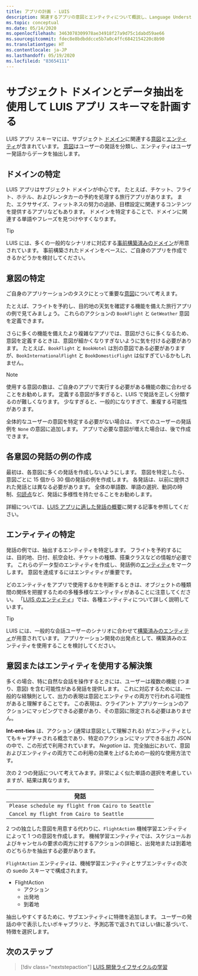 ```yaml
---
title: アプリの計画 - LUIS
description: 関連するアプリの意図とエンティティについて概説し、Language Understanding Intelligent Service (LUIS) でアプリケーション プランを作成します。
ms.topic: conceptual
ms.date: 05/14/2020
ms.openlocfilehash: 3463078309978ae34918f27a9d75c1dabd59ae66
ms.sourcegitcommit: fdec8e8bdbddcce5b7a0c4ffc6842154220c8b90
ms.translationtype: HT
ms.contentlocale: ja-JP
ms.lasthandoff: 05/19/2020
ms.locfileid: "83654111"
---
```

# <a name="plan-your-luis-app-schema-with-subject-domain-and-data-extraction"></a>サブジェクト ドメインとデータ抽出を使用して LUIS アプリ スキーマを計画する

LUIS アプリ スキーマには、サブジェクト [ドメイン](luis-glossary.md#domain)に関連する[意図](luis-glossary.md#intent)と[エンティティ](luis-glossary.md#entity)が含まれています。 [意図](luis-glossary.md#utterance)はユーザーの発話を分類し、エンティティはユーザー発話からデータを抽出します。

## <a name="identify-your-domain"></a>ドメインの特定

LUIS アプリはサブジェクト ドメインが中心です。 たとえば、チケット、フライト、ホテル、およびレンタカーの予約を処理する旅行アプリがあります。 また、エクササイズ、フィットネスの努力の追跡、目標設定に関連するコンテンツを提供するアプリなどもあります。 ドメインを特定することで、ドメインに関連する単語やフレーズを見つけやすくなります。

> [!TIP]
> LUIS には、多くの一般的なシナリオに対応する[事前構築済みのドメイン](luis-how-to-use-prebuilt-domains.md)が用意されています。 事前構築されたドメインをベースに、ご自身のアプリを作成できるかどうかを検討してください。

## <a name="identify-your-intents"></a>意図の特定

ご自身のアプリケーションのタスクにとって重要な[意図](luis-concept-intent.md)について考えます。

たとえば、フライトを予約し、目的地の天気を確認する機能を備えた旅行アプリの例で見てみましょう。 これらのアクションの `BookFlight` と `GetWeather` 意図を定義できます。

さらに多くの機能を備えたより複雑なアプリでは、意図がさらに多くなるため、意図を定義するときは、意図が細かくなりすぎないように気を付ける必要があります。 たとえば、`BookFlight` と `BookHotel` は別の意図である必要がありますが、`BookInternationalFlight` と `BookDomesticFlight` は似すぎているかもしれません。

> [!NOTE]
> 使用する意図の数は、ご自身のアプリで実行する必要がある機能の数に合わせることをお勧めします。 定義する意図が多すぎると、LUIS で発話を正しく分類するのが難しくなります。 少なすぎると、一般的になりすぎて、重複する可能性があります。

全体的なユーザーの意図を特定する必要がない場合は、すべてのユーザーの発話例を `None` の意図に追加します。 アプリで必要な意図が増えた場合は、後で作成できます。

## <a name="create-example-utterances-for-each-intent"></a>各意図の発話の例の作成

最初は、各意図に多くの発話を作成しないようにします。 意図を特定したら、意図ごとに 15 個から 30 個の発話の例を作成します。 各発話は、以前に提供された発話とは異なる必要があります。 全体の単語数、単語の選択、動詞の時制、[句読点](luis-reference-application-settings.md#punctuation-normalization)など、発話に多様性を持たせることをお勧めします。

詳細については、[LUIS アプリに適した発話の概要](luis-concept-utterance.md)に関する記事を参照してください。

## <a name="identify-your-entities"></a>エンティティの特定

発話の例では、抽出するエンティティを特定します。 フライトを予約するには、目的地、日付、航空会社、チケットの種類、搭乗クラスなどの情報が必要です。 これらのデータ型のエンティティを作成し、発話例の[エンティティ](luis-concept-entity-types.md)をマークします。 意図を達成するにはエンティティが重要です。

どのエンティティをアプリで使用するかを判断するときは、オブジェクトの種類間の関係を把握するための多種多様なエンティティがあることに注意してください。 「[LUIS のエンティティ](luis-concept-entity-types.md)」では、各種エンティティについて詳しく説明しています。

> [!TIP]
> LUIS には、一般的な会話ユーザーのシナリオに合わせて[構築済みのエンティティ](luis-prebuilt-entities.md)が用意されています。 アプリケーション開発の出発点として、構築済みのエンティティを使用することを検討してください。

## <a name="resolution-with-intent-or-entity"></a>意図またはエンティティを使用する解決策

多くの場合、特に自然な会話を操作するときには、ユーザーは複数の機能 (つまり、意図) を含む可能性がある発話を提供します。 これに対応するためには、一般的な経験則として、出力の表現は意図とエンティティの両方で行われる可能性があると理解することです。 この表現は、クライアント アプリケーションのアクションにマッピングできる必要があり、その意図に限定される必要はありません。

**Int-ent-ties** は、アクション (通常は意図として理解される) がエンティティとしてもキャプチャされる概念であり、特定のアクションにマップできる出力 JSON の中で、この形式で利用されています。 _Negation_ は、完全抽出において、意図およびエンティティの両方でこの利用の効果を上げるための一般的な使用方法です。

次の 2 つの発話について考えてみます。非常によく似た単語の選択を考慮していますが、結果は異なります。

|発話|
|--|
|`Please schedule my flight from Cairo to Seattle`|
|`Cancel my flight from Cairo to Seattle`|

2 つの独立した意図を用意する代わりに、`FlightAction` 機械学習エンティティによって 1 つの意図を作成します。 機械学習エンティティでは、スケジュールおよびキャンセルの要求の両方に対するアクションの詳細と、出発地または到着地のどちらかを抽出する必要があります。

`FlightAction` エンティティは、機械学習エンティティとサブエンティティの次の suedo スキーマで構成されます。

* FlightAction
    * アクション
    * 出発地
    * 到着地

抽出しやすくするために、サブエンティティに特徴を追加します。 ユーザーの発話の中で表示したいボキャブラリと、予測応答で返されてほしい値に基づいて、特徴を選択します。

## <a name="next-steps"></a>次のステップ

> [!div class="nextstepaction"]
> [LUIS 開発ライフサイクルの学習](luis-concept-app-iteration.md)


